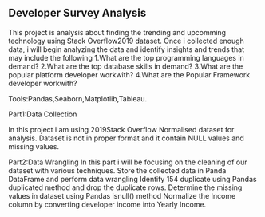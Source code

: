 ## Developer Survey Analysis
This project is analysis about finding the trending and upcomming technology using Stack Overflow2019 dataset.
Once i collected enough data, i  will begin analyzing the data and identify insights and 
trends that may include the following
1.What are the top programming languages in demand?
2.What are the top database skills in demand?
3.What are the popular platform developer workwith?
4.What are the Popular Framework developer workwith?

Tools:Pandas,Seaborn,Matplotlib,Tableau.
 
Part1:Data Collection

In this project i am using 2019Stack Overflow Normalised dataset for analysis.
Dataset is not in proper format and it contain NULL values and missing values.

Part2:Data Wrangling
In this part i will be focusing on the cleaning of our dataset with various techniques.
Store the collected data in Panda DataFrame and perform data wrangling
Identify 154 duplicate using Pandas duplicated method and drop the duplicate rows.
Determine the missing values in dataset using Pandas isnull() method
Normalize the Income column by converting developer income into Yearly Income.






